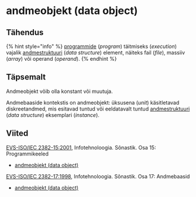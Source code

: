 # andmeobjekt \(data object\)

## Tähendus

{% hint style="info" %}
[programmide](programm-program.md) \(_program_\) täitmiseks \(_execution_\) vajalik [andmestruktuuri](andmestruktuur-data-structure.md) \(_data structure_\) element, näiteks fail \(_file_\), massiiv \(_array_\) või operand \(_operand_\).
{% endhint %}

## Täpsemalt

Andmeobjekt võib olla konstant või muutuja.

Andmebaaside kontekstis on andmeobjekt: üksusena \(_unit_\) käsitletavad diskreetandmed, mis esitavad tuntud või eeldatavalt tuntud [andmestruktuuri](andmestruktuur-data-structure.md) \(_data structure_\) eksemplari \(_instance_\).

## Viited

[EVS-ISO/IEC 2382-15:2001](https://www.evs.ee/et/evs-iso-iec-2382-15-2001), Infotehnoloogia. Sõnastik. Osa 15: Programmikeeled

* [andmeobjekt \(data object\)](http://www.eki.ee/dict/its/index.cgi?Q=D31C9B9F-6C03-1014-88DC-FC5F0DBED45A&F=GUID&C01=1&C02=0&C10=1)

[EVS-ISO/IEC 2382-17:1998](https://www.evs.ee/et/evs-iso-iec-2382-17-1998), Infotehnoloogia. Sõnastik. Osa 17: Andmebaasid

* [andmeobjekt \(data object\)](http://www.eki.ee/dict/its/index.cgi?Q=D3A2850E-6C03-1014-88DC-FC5F0DBED45A&F=GUID&C01=1&C02=0&C10=1)

